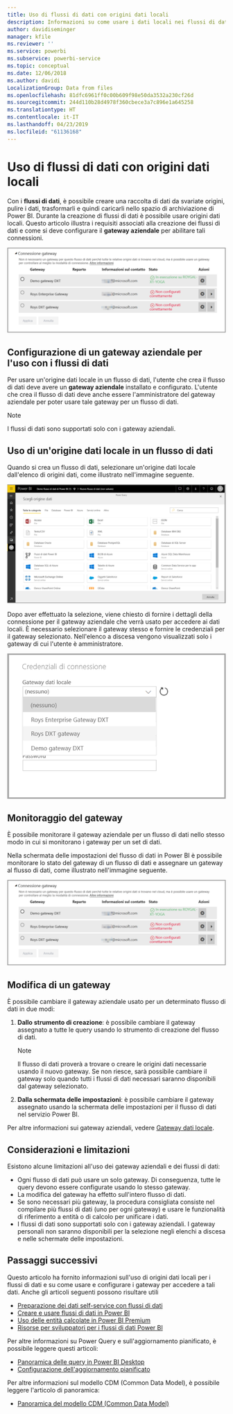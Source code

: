 ```yaml
---
title: Uso di flussi di dati con origini dati locali
description: Informazioni su come usare i dati locali nei flussi di dati
author: davidiseminger
manager: kfile
ms.reviewer: ''
ms.service: powerbi
ms.subservice: powerbi-service
ms.topic: conceptual
ms.date: 12/06/2018
ms.author: davidi
LocalizationGroup: Data from files
ms.openlocfilehash: 81dfc6961ff0c00b609f98e50da3532a230cf26d
ms.sourcegitcommit: 244d110b28d4978f360cbece3a7c896e1a645258
ms.translationtype: HT
ms.contentlocale: it-IT
ms.lasthandoff: 04/23/2019
ms.locfileid: "61136168"
---
```

# <a name="using-dataflows-with-on-premises-data-sources"></a>Uso di flussi di dati con origini dati locali

Con i **flussi di dati**, è possibile creare una raccolta di dati da svariate origini, pulire i dati, trasformarli e quindi caricarli nello spazio di archiviazione di Power BI. Durante la creazione di flussi di dati è possibile usare origini dati locali. Questo articolo illustra i requisiti associati alla creazione dei flussi di dati e come si deve configurare il **gateway aziendale** per abilitare tali connessioni.

![Flussi di dati e i gateway](media/service-dataflows-onpremises-gateways/onpremises-gateways_01.png)

## <a name="configuring-an-enterprise-gateway-for-use-with-dataflows"></a>Configurazione di un gateway aziendale per l'uso con i flussi di dati

Per usare un'origine dati locale in un flusso di dati, l'utente che crea il flusso di dati deve avere un **gateway aziendale** installato e configurato. L'utente che crea il flusso di dati deve anche essere l'amministratore del gateway aziendale per poter usare tale gateway per un flusso di dati.

> [!NOTE]
> I flussi di dati sono supportati solo con i gateway aziendali.

## <a name="using-an-on-premises-data-source-in-a-dataflow"></a>Uso di un'origine dati locale in un flusso di dati

Quando si crea un flusso di dati, selezionare un'origine dati locale dall'elenco di origini dati, come illustrato nell'immagine seguente.

![Scegliere un'origine dati locale](media/service-dataflows-onpremises-gateways/onpremises-gateways_02a.png)

Dopo aver effettuato la selezione, viene chiesto di fornire i dettagli della connessione per il gateway aziendale che verrà usato per accedere ai dati locali. È necessario selezionare il gateway stesso e fornire le credenziali per il gateway selezionato. Nell'elenco a discesa vengono visualizzati solo i gateway di cui l'utente è amministratore.

![Fornire i dettagli della connessione](media/service-dataflows-onpremises-gateways/onpremises-gateways_03.png)

## <a name="monitoring-your-gateway"></a>Monitoraggio del gateway

È possibile monitorare il gateway aziendale per un flusso di dati nello stesso modo in cui si monitorano i gateway per un set di dati.

Nella schermata delle impostazioni del flusso di dati in Power BI è possibile monitorare lo stato del gateway di un flusso di dati e assegnare un gateway al flusso di dati, come illustrato nell'immagine seguente.

![Monitoraggio del gateway](media/service-dataflows-onpremises-gateways/onpremises-gateways_01.png)

## <a name="changing-a-gateway"></a>Modifica di un gateway

È possibile cambiare il gateway aziendale usato per un determinato flusso di dati in due modi:

1. **Dallo strumento di creazione**: è possibile cambiare il gateway assegnato a tutte le query usando lo strumento di creazione del flusso di dati.

    > [!NOTE]
    > Il flusso di dati proverà a trovare o creare le origini dati necessarie usando il nuovo gateway. Se non riesce, sarà possibile cambiare il gateway solo quando tutti i flussi di dati necessari saranno disponibili dal gateway selezionato.

2. **Dalla schermata delle impostazioni**: è possibile cambiare il gateway assegnato usando la schermata delle impostazioni per il flusso di dati nel servizio Power BI.

Per altre informazioni sui gateway aziendali, vedere [Gateway dati locale](service-gateway-onprem.md).

## <a name="considerations-and-limitations"></a>Considerazioni e limitazioni

Esistono alcune limitazioni all'uso dei gateway aziendali e dei flussi di dati:

* Ogni flusso di dati può usare un solo gateway. Di conseguenza, tutte le query devono essere configurate usando lo stesso gateway.
* La modifica del gateway ha effetto sull'intero flusso di dati.
* Se sono necessari più gateway, la procedura consigliata consiste nel compilare più flussi di dati (uno per ogni gateway) e usare le funzionalità di riferimento a entità o di calcolo per unificare i dati.
* I flussi di dati sono supportati solo con i gateway aziendali. I gateway personali non saranno disponibili per la selezione negli elenchi a discesa e nelle schermate delle impostazioni.


## <a name="next-steps"></a>Passaggi successivi

Questo articolo ha fornito informazioni sull'uso di origini dati locali per i flussi di dati e su come usare e configurare i gateway per accedere a tali dati. Anche gli articoli seguenti possono risultare utili

* [Preparazione dei dati self-service con flussi di dati](service-dataflows-overview.md)
* [Creare e usare flussi di dati in Power BI](service-dataflows-create-use.md)
* [Uso delle entità calcolate in Power BI Premium](service-dataflows-computed-entities-premium.md)
* [Risorse per sviluppatori per i flussi di dati Power BI](service-dataflows-developer-resources.md)

Per altre informazioni su Power Query e sull'aggiornamento pianificato, è possibile leggere questi articoli:
* [Panoramica delle query in Power BI Desktop](desktop-query-overview.md)
* [Configurazione dell'aggiornamento pianificato](refresh-scheduled-refresh.md)

Per altre informazioni sul modello CDM (Common Data Model), è possibile leggere l'articolo di panoramica:
* [Panoramica del modello CDM (Common Data Model)](https://docs.microsoft.com/powerapps/common-data-model/overview)

